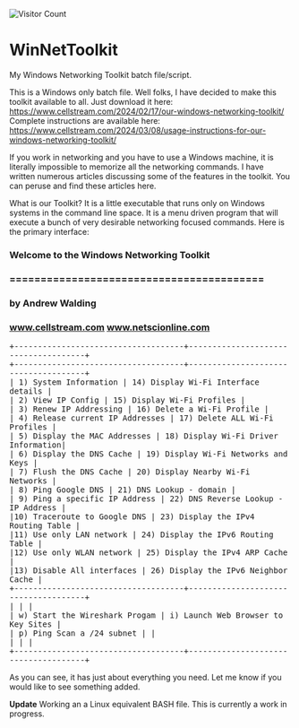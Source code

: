 ![Visitor Count](https://profile-counter.glitch.me/amwalding6/count.svg)
# WinNetToolkit
My Windows Networking Toolkit batch file/script.

This is a Windows only batch file.
Well folks, I have decided to make this toolkit available to all. Just download it here: https://www.cellstream.com/2024/02/17/our-windows-networking-toolkit/
Complete instructions are available here: https://www.cellstream.com/2024/03/08/usage-instructions-for-our-windows-networking-toolkit/ 

If you work in networking and you have to use a Windows machine, it is literally impossible to memorize all the networking commands. I have written numerous articles discussing some of the features in the toolkit. You can peruse and find these articles here.

What is our Toolkit? It is a little executable that runs only on Windows systems in the command line space. It is a menu driven program that will execute a bunch of very desirable networking focused commands. Here is the primary interface:

 ###              Welcome to the Windows Networking Toolkit
 ###               =========================================
 ###                          by Andrew Walding
 ###              www.cellstream.com   www.netscionline.com
<samp>+------------------------------------+-------------------------------------+<br>
+------------------------------------+-------------------------------------+<br>
| 1) System Information              | 14) Display Wi-Fi Interface details |<br>
| 2) View IP Config                  | 15) Display Wi-Fi Profiles          |<br>
| 3) Renew IP Addressing             | 16) Delete a Wi-Fi Profile          |<br>
| 4) Release current IP Addresses    | 17) Delete ALL Wi-Fi Profiles       |<br>
| 5) Display the MAC Addresses       | 18) Display Wi-Fi Driver Information|<br>
| 6) Display the DNS Cache           | 19) Display Wi-Fi Networks and Keys |<br>
| 7) Flush the DNS Cache             | 20) Display Nearby Wi-Fi Networks   |<br>
| 8) Ping Google DNS                 | 21) DNS Lookup - domain             |<br>
| 9) Ping a specific IP Address      | 22) DNS Reverse Lookup - IP Address |<br>
|10) Traceroute to Google DNS        | 23) Display the IPv4 Routing Table  |<br>
|11) Use only LAN network            | 24) Display the IPv6 Routing Table  |<br>
|12) Use only WLAN network           | 25) Display the IPv4 ARP Cache      |<br>
|13) Disable All interfaces          | 26) Display the IPv6 Neighbor Cache |<br>
+------------------------------------+-------------------------------------+<br>
|                                    |                                     |<br>
| w) Start the Wireshark Progam      |  i) Launch Web Browser to Key Sites |<br>
| p) Ping Scan a /24 subnet          |                                     |<br>
|                                    |                                     |<br>
+------------------------------------+-------------------------------------+<br></samp>


As you can see, it has just about everything you need. Let me know if you would like to see something added.


**Update**
Working an a Linux equivalent BASH file.  This is currently a work in progress.
